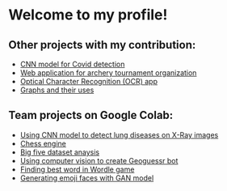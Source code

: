 # Welcome to my profile!
## Other projects with my contribution:
- [CNN model for Covid detection](https://github.com/miczoc98/CovidDetector)
- [Web application for archery tournament organization](https://github.com/Darkosz1012/amazonka)
- [Optical Character Recognition (OCR) app](https://github.com/miczoc98/AOProjekt)
- [Graphs and their uses](https://github.com/AleksandraRolka/Graphs)
## Team projects on Google Colab:
- [Using CNN model to detect lung diseases on X-Ray images](https://drive.google.com/drive/folders/1yg665yj7HS5G6ahPdYuYZEgO9u6xwZQs?usp=sharing)
- [Chess engine](https://drive.google.com/drive/folders/1AHXDaZZ8-Rb3kyXIXvhiCwTgkRv-knk6?usp=share_link)
- [Big five dataset anaysis](https://drive.google.com/drive/folders/1YbPxs4hZe1N6cwjTLDYZB1bqqSb7yvqx?usp=share_link)
- [Using computer vision to create Geoguessr bot](https://drive.google.com/drive/folders/1cC5ewHEHxSksp5GbZ25lnVtrkbeTF99f?usp=sharing)
- [Finding best word in Wordle game](https://drive.google.com/drive/folders/1W1-ngAEKFuNSA5zKY9dVYWc50qU5JRUs?usp=sharing)
- [Generating emoji faces with GAN model](https://drive.google.com/drive/folders/1dJkecCm87RrNJXTxihMyrBWvqAlxdcDe?usp=drive_link)



<!--
**pieczonkam/pieczonkam** is a ✨ _special_ ✨ repository because its `README.md` (this file) appears on your GitHub profile.

Here are some ideas to get you started:

- 🔭 I’m currently working on ...
- 🌱 I’m currently learning ...
- 👯 I’m looking to collaborate on ...
- 🤔 I’m looking for help with ...
- 💬 Ask me about ...
- 📫 How to reach me: ...
- 😄 Pronouns: ...
- ⚡ Fun fact: ...
-->
